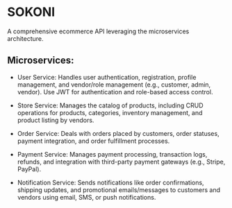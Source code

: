 # SOKONI

A comprehensive ecommerce API leveraging the microservices architecture.

## Microservices:

- User Service: Handles user authentication, registration, profile management, and vendor/role management (e.g., customer, admin, vendor). Use JWT for authentication and role-based access control.

- Store Service: Manages the catalog of products, including CRUD operations for products, categories, inventory management, and product listing by vendors.

- Order Service: Deals with orders placed by customers, order statuses, payment integration, and order fulfillment processes.

- Payment Service: Manages payment processing, transaction logs, refunds, and integration with third-party payment gateways (e.g., Stripe, PayPal).

- Notification Service: Sends notifications like order confirmations, shipping updates, and promotional emails/messages to customers and vendors using email, SMS, or push notifications.
